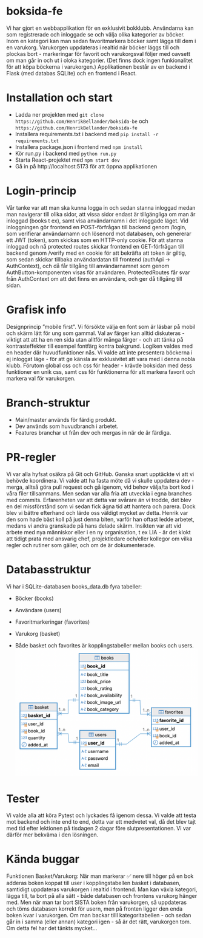 # boksida-fe
Vi har gjort en webbapplikation för en exklusivit bokklubb. Användarna kan som registrerade och inloggade se och välja olika kategorier av böcker. Inom en kategori kan man sedan favoritmarkera böcker samt lägga till dem i en varukorg. Varukorgen uppdateras i realtid när böcker läggs till och plockas bort - markeringar för favorit och varukorgsval följer med oavsett om man går in och ut i oloka kategorier. (Det finns dock ingen funkionalitet för att köpa böckerna i varukorgen.) Applikationen består av en backend i Flask (med databas SQLite) och en frontend i React.

# Installation och start
- Ladda ner projekten med `git clone https://github.com/HenrikBellander/boksida-be` och `https://github.com/HenrikBellander/boksida-fe`
- Installera requirements.txt i backend med `pip install -r requirements.txt`
- Installera package.json i frontend med `npm install`
- Kör run.py i backend med `python run.py`
- Starta React-projektet med `npm start dev`
- Gå in på http://localhost:5173 för att öppna applikationen

# Login-princip
Vår tanke var att man ska kunna logga in och sedan stanna inloggad medan man navigerar till olika sidor, att vissa sidor endast är tillgängliga om man är inloggad (books t ex), samt visa användarnamn i det inloggade läget. Vid inloggningen gör frontend en POST-förfrågan till backend genom /login, som verifierar användarnamn och lösenord mot databasen, och genererar ett JWT (token), som skickas som en HTTP-only cookie. För att stanna inloggad och nå protected routes skickar frontend en GET-förfrågan till backend genom /verify med en cookie för att bekräfta att token är giltig, som sedan skickar tillbaka användardatan till frontend (authApi -> AuthContext), och då får tillgång till användarnamnet som genom AuthButton-komponenten visas för användaren. ProtectedRoutes får svar från AuthContext om att det finns en användare, och ger då tillgång till sidan.

# Grafisk info
Designprincip ”mobile first". Vi försökte välja en font som är läsbar på mobil och skärm lätt för ung som gammal. Val av färger kan alltid diskuteras - viktigt att att ha en ren sida utan alltför många färger - och att tänka på kontrasteffekter till exempel fontfärg kontra bakgrund. Logiken valdes med en header där huvudfunktioner nås. Vi valde att inte presentera böckerna i ej inloggat läge - för att ge känsla av exklusivitet att vara med i denna nobla klubb. Förutom global css och css för header - krävde boksidan med dess funktioner en unik css, samt css för funktionerna för att markera favorit och markera val för varukorgen.
 
# Branch-struktur
  - Main/master används för färdig produkt.
  - Dev används som huvudbranch i arbetet.
  - Features branchar ut från dev och mergas in när de är färdiga.

# PR-regler
Vi var alla hyfsat osäkra på Git och GitHub. Ganska snart upptäckte vi att vi behövde koordinera. Vi valde att ha fasta möte då vi skulle uppdatera dev - merga, alltså göra pull request och gå igenom, vid behov välja/ta bort kod i våra filer tillsammans. Men sedan var alla fria att utveckla i egna branches med commits. Erfarenheten var att detta var svårare än vi trodde, det blev en del missförstånd som vi sedan fick ägna tid att hantera och parera. Dock blev vi bättre efterhand och lärde oss väldigt mycket av detta. Henrik var den som hade bäst koll på just denna biten, varför han oftast ledde arbetet, medans vi andra granskade på hans delade skärm. Insikten var att vid arbete med nya människor eller i en ny organisation, t ex LIA - är det klokt att tidigt prata med ansvarig chef, projektledare och/eller kollegor om vilka regler och rutiner som gäller, och om de är dokumenterade.

# Databasstruktur 
Vi har i SQLite-databasen books_data.db fyra tabeller:
- Böcker (books)
- Användare (users)
- Favoritmarkeringar (favorites)
- Varukorg (basket)

- Både basket och favorites är kopplingstabeller mellan books och users.
  ![ER-diagram](ER_books_data.png)

# Tester
Vi valde alla att köra Pytest och lyckades få igenom dessa. Vi valde att testa mot backend och inte end to end, detta var ett medvetet val, då det blev tajt med tid efter lektionen på tisdagen 2 dagar före slutpresentationen. Vi var därför mer bekväma i den lösningen.

# Kända buggar
Funktionen Basket/Varukorg: När man markerar ✅ nere till höger på en bok adderas boken koppat till user i kopplingstabellen basket i databasen, samtidigt uppdateras varukorgen i realtid i frontend. Man kan växla kategori, lägga till, ta bort på alla sätt - både databasen och frontens varukorg hänger med. Men när man tar bort SISTA boken från varukorgen, så uppdateras och töms databasen korrekt för usern, men på fronten ligger den enda boken kvar i varukorgen. Om man backar tilll kategoritabellen - och sedan går in i samma (eller annan) kategori igen - så är det rätt, varukorgen tom. Om detta fel har det tänkts mycket...
